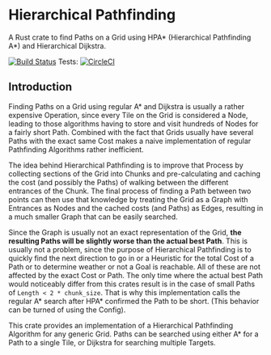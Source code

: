 
# Hierarchical Pathfinding

A Rust crate to find Paths on a Grid using HPA* (Hierarchical Pathfinding A*) and Hierarchical Dijkstra.

[![Build Status](https://travis-ci.org/mich101mich/hierarchical_pathfinding.svg?branch=master)](https://travis-ci.org/mich101mich/hierarchical_pathfinding)
Tests: [![CircleCI](https://circleci.com/gh/mich101mich/hierarchical_pathfinding.svg?style=svg)](https://circleci.com/gh/mich101mich/hierarchical_pathfinding)

## Introduction
Finding Paths on a Grid using regular A* and Dijkstra is usually a rather expensive Operation,
since every Tile on the Grid is considered a Node, leading to those algorithms having to
store and visit hundreds of Nodes for a fairly short Path. Combined with the fact that Grids
usually have several Paths with the exact same Cost makes a naive implementation of regular
Pathfinding Algorithms rather inefficient.

The idea behind Hierarchical Pathfinding is to improve that Process by collecting sections of
the Grid into Chunks and pre-calculating and caching the cost (and possibly the Paths) of
walking between the different entrances of the Chunk. The final process of finding a Path
between two points can then use that knowledge by treating the Grid as a Graph with Entrances
as Nodes and the cached costs (and Paths) as Edges, resulting in a much smaller Graph that
can be easily searched.

Since the Graph is usually not an exact representation of the Grid, **the resulting Paths will
be slightly worse than the actual best Path**. This is usually not a problem, since the
purpose of Hierarchical Pathfinding is to quickly find the next direction to go in or a
Heuristic for the total Cost of a Path or to determine weather or not a Goal is reachable.
All of these are not affected by the exact Cost or Path. The only time where the actual best
Path would noticeably differ from this crates result is in the case of small Paths of
`Length < 2 * chunk_size`. That is why this implementation calls the regular A* search
after HPA* confirmed the Path to be short. (This behavior can be turned of using the Config).

This crate provides an implementation of a Hierarchical Pathfinding Algorithm for any generic Grid.
Paths can be searched using either A* for a Path to a single Tile, or Dijkstra for searching multiple Targets.
